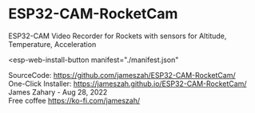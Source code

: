 # ESP32-CAM-RocketCam
ESP32-CAM Video Recorder for Rockets with sensors for Altitude, Temperature, Acceleration





<script
  type="module"
  src="https://unpkg.com/esp-web-tools@8.0.1/dist/web/install-button.js?module"
></script>

<esp-web-install-button
  manifest="./manifest.json"
></esp-web-install-button>

SourceCode: https://github.com/jameszah/ESP32-CAM-RocketCam/  
One-Click Installer: https://jameszah.github.io/ESP32-CAM-RocketCam/  
James Zahary - Aug 28, 2022  
Free coffee <a href="https://ko-fi.com/jameszah">https://ko-fi.com/jameszah/</a>

